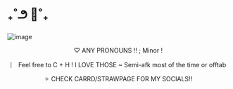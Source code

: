 # ₊˚౨ 🌷˚₊                      

![image](https://github.com/user-attachments/assets/f22b25fe-c929-4984-97b9-b489ba37f1ad)




<p align="center">♡ ANY PRONOUNS !! ; Minor ! </p>


<p align="center">︴ Feel free to C + H ! I LOVE THOSE ~ Semi-afk most of the time or offtab </p>


<p align="center"> ✧ CHECK CARRD/STRAWPAGE FOR MY SOCIALS!! </p>



